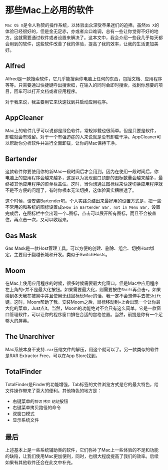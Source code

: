 # 那些Mac上必用的软件

`Mac OS X`是令人称赞的操作系统，以体验出众深受苹果迷们的追捧。虽然`OS X`的体验已经很好的，但是金无足赤，亦或者众口难调，总有一些让你觉得不好的地方。这就需要通过软件或者设置来解决了。这本文中，我会介绍一些我几乎每天都会用到的软件，这些软件改善了我的体验，提高了我的效率，让我的生活更加美好。

## Alfred
Alfred是一款搜索软件，它几乎能搜索你电脑上任何的东西，包括文档、应用程序等等。只需要通过快捷键呼出搜索框，在输入的同时会即时搜索，找到你想要的项目，回车可以打开文档或者应用程序。

对于我来说，我主要用它来快速找到并启动应用程序。

## AppCleaner
Mac上的软件几乎可以说都是绿色软件，常规卸载也很简单。但是只要是软件，卸载就会有残留。对于一个有强迫症的人来说就是没有卸载干净。AppCleaner可以帮助你分析软件并进行全面卸载，让你的Mac保持干净。

## Bartender
这款软件你要使用你的新Mac一段时间后才会用到。因为在使用一段时间后，你电脑上的应用程序会越来越多，这是以为发现窗口顶部的图标数量会越来越多，最终被其他应用程序的菜单栏盖住。这时，当你想通过图标栏来快速切换应用程序就不是不方便的问题了，有时你根本无法切换，这体验真实糟糕透了。

这个时候，请安装Bartender吧。个人实践总结出来最好用的设置方式是，把一些不常用的和系统的图标设置成`SHow in Bartender Bar, not in Menu Bar`，设置完成后，在图标栏中会出现一个`…`图标，点击可以展开所有图标，而且不会被盖住，再点击一次，又可以收起来。

## Gas Mask
Gas Mask是一款Host管理工具。可以方便的创建、删除、组合、切换Host绑定，主要用于翻越长城和开发。类似于SwitchHosts。

## Moom
在Mac上使用应用程序的时候，很多时候需要最大化窗口。但是Mac中应用程序左上角的`+`并不是最大化按钮。如果需要最大化，则需要按住`Shift`再点击`+`。如果碰到冬天我在被窝中并且使用无线鼠标玩Mac的话，我一定不会想伸手去按`Shift`键。这时，Moom帮助了我。安装Moom之后，鼠标移动到`+`上会出现一个让你最大化的菜单，Just点it。当然，Moom的功能绝对不会只有这么简单。它是一款窗口管理软件，可以让你的程序窗口排在合适的宫格位置。当然，前提是你有一个足够大的屏幕。

## The Unarchiver
Mac系统本身不支持`.rar`压缩文件的解压，用这个就可以了。另一款类似的软件是RAR Extractor Free，可以在App Store找到。

## TotalFinder
TotalFinder是Finder的功能增强，Tab标签的文件浏览方式是它的最大特色，给文件操作带来了莫大的便利。其他特色的地方是：

* 右键菜单的`剪切` `拷贝` `粘贴`按钮
* 右键菜单拷贝路径的命令
* 双窗口模式
* 显示系统文件

## 最后
上述基本上是一些系统辅助类的软件，它们弥补了Mac上一些体验的不足和功能的缺陷，让我们使用Mac更加便利，同时，也很大程度提高了我们的效率。后续如果有其他软件还会在此文中补充。